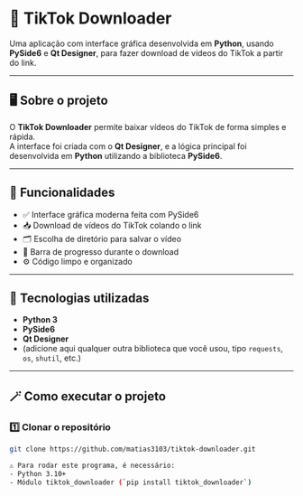 # 🎵 TikTok Downloader

Uma aplicação com interface gráfica desenvolvida em **Python**, usando **PySide6** e **Qt Designer**, para fazer download de vídeos do TikTok a partir do link.

---

## 🖥️ Sobre o projeto

O **TikTok Downloader** permite baixar vídeos do TikTok de forma simples e rápida.  
A interface foi criada com o **Qt Designer**, e a lógica principal foi desenvolvida em **Python** utilizando a biblioteca **PySide6**.

---

## 🚀 Funcionalidades

- ✅ Interface gráfica moderna feita com PySide6  
- 📥 Download de vídeos do TikTok colando o link  
- 🗂️ Escolha de diretório para salvar o vídeo  
- 🔄 Barra de progresso durante o download  
- ⚙️ Código limpo e organizado  

---

## 🧰 Tecnologias utilizadas

- **Python 3**
- **PySide6**
- **Qt Designer**
- (adicione aqui qualquer outra biblioteca que você usou, tipo `requests`, `os`, `shutil`, etc.)

---

## 🪄 Como executar o projeto

### 1️⃣ Clonar o repositório
```bash
git clone https://github.com/matias3103/tiktok-downloader.git

⚠️ Para rodar este programa, é necessário:
- Python 3.10+
- Módulo tiktok_downloader (`pip install tiktok_downloader`)

